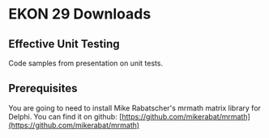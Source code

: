 # EKON 29 Downloads

## Effective Unit Testing

Code samples from presentation on unit tests.

## Prerequisites

You are going to need to install Mike Rabatscher's mrmath matrix library for Delphi.
You can find it on github: [https://github.com/mikerabat/mrmath](https://github.com/mikerabat/mrmath)
